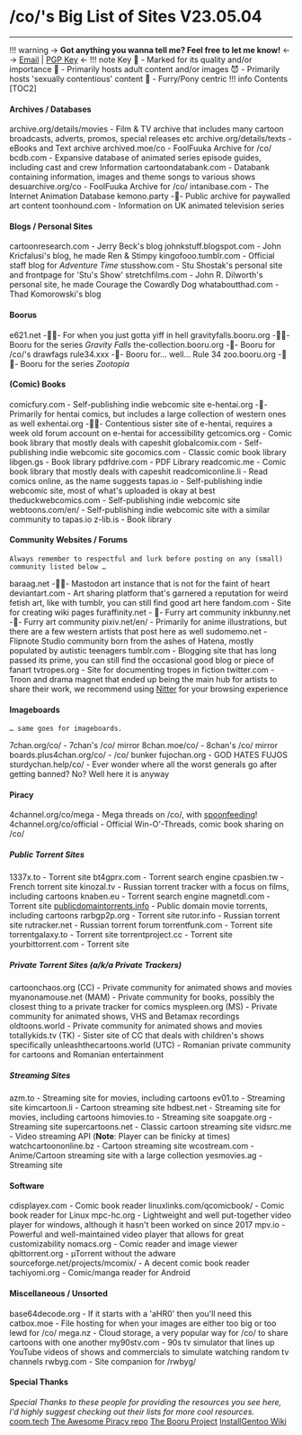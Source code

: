 # /co/'s Big List of Sites V23.05.04
***
!!! warning 
	-> **Got anything you wanna tell me? Feel free to let me know!** <-
	-> [Email](mailto:corentryanon@mailo.com) | [PGP Key](/2symr/raw) <-
!!! note Key
	🌟 - Marked for its quality and/or importance
	🔞 - Primarily hosts adult content and/or images
	😈 - Primarily hosts 'sexually contentious' content
	🐺 - Furry/Pony centric
!!! info Contents
	[TOC2]

#### Archives / Databases
archive.org/details/movies - Film & TV archive that includes many cartoon broadcasts, adverts, promos, special releases etc
archive.org/details/texts - eBooks and Text archive
archived.moe/co - FoolFuuka Archive for /co/
bcdb.com - Expansive database of animated series episode guides, including cast and crew Information
cartoondatabank.com - Databank containing information, images and theme songs to various shows
desuarchive.org/co - FoolFuuka Archive for /co/
intanibase.com - The Internet Animation Database
kemono.party -🔞- Public archive for paywalled art content
toonhound.com - Information on UK animated television series

#### Blogs / Personal Sites
cartoonresearch.com - Jerry Beck's blog
johnkstuff.blogspot.com - John Kricfalusi's blog, he made Ren & Stimpy
kingofooo.tumblr.com - Official staff blog for *Adventure Time*
stusshow.com - Stu Shostak's personal site and frontpage for 'Stu's Show'
stretchfilms.com - John R. Dilworth's personal site, he made Courage the Cowardly Dog 
whataboutthad.com - Thad Komorowski's blog

#### Boorus
e621.net -🔞🐺- For when you just gotta yiff in hell
gravityfalls.booru.org -🔞😈- Booru for the series *Gravity Falls*
the-collection.booru.org -🔞- Booru for /co/'s drawfags
rule34.xxx -🔞- Booru for... well... Rule 34
zoo.booru.org -🔞🐺- Booru for the series *Zootopia*

#### (Comic) Books
comicfury.com - Self-publishing indie webcomic site
e-hentai.org -🔞- Primarily for hentai comics, but includes a large collection of western ones as well
exhentai.org -🔞😈- Contentious sister site of e-hentai, requires a week old forum account on e-hentai for accessibility
getcomics.org - Comic book library that mostly deals with capeshit
globalcomix.com - Self-publishing indie webcomic site
gocomics.com - Classic comic book library
libgen.gs - Book library
pdfdrive.com - PDF Library
readcomic.me - Comic book library that mostly deals with capeshit
readcomiconline.li - Read comics online, as the name suggests
tapas.io - Self-publishing indie webcomic site, most of what's uploaded is okay at best
theduckwebcomics.com - Self-publishing indie webcomic site
webtoons.com/en/ - Self-publishing indie webcomic site with a similar community to tapas.io
z-lib.is - Book library

#### Community Websites / Forums
`Always remember to respectful and lurk before posting on any (small) community listed below …`

baraag.net -🔞😈- Mastodon art instance that is not for the faint of heart
deviantart.com - Art sharing platform that's garnered a reputation for weird fetish art, like with tumblr, you can still find good art here
fandom.com - Site for creating wiki pages
furaffinity.net - 🐺- Furry art community
inkbunny.net -🐺- Furry art community
pixiv.net/en/ - Primarily for anime illustrations, but there are a few western artists that post here as well
sudomemo.net - Flipnote Studio community born from the ashes of Hatena, mostly populated by autistic teenagers
tumblr.com - Blogging site that has long passed its prime, you can still find the occasional good blog or piece of fanart
tvtropes.org - Site for documenting tropes in fiction
twitter.com - Troon and drama magnet that ended up being the main hub for artists to share their work, we recommend using [Nitter](https://github.com/zedeus/nitter/wiki/Instances) for your browsing experience

#### Imageboards
`… same goes for imageboards.`

7chan.org/co/ - 7chan's /co/ mirror
8chan.moe/co/ - 8chan's /co/ mirror
boards.plus4chan.org/co/ - /co/ bunker
fujochan.org - GOD HATES FUJOS
sturdychan.help/co/ - Ever wonder where all the worst generals go after getting banned? No? Well here it is anyway

#### Piracy
4channel.org/co/mega - Mega threads on /co/, with [spoonfeeding](https://www.base64decode.org/)!
4channel.org/co/official - Official Win-O'-Threads, comic book sharing on /co/

##### Public Torrent Sites
1337x.to - Torrent site
bt4gprx.com - Torrent search engine
cpasbien.tw - French torrent site
kinozal.tv - Russian torrent tracker with a focus on films, including cartoons
knaben.eu - Torrent search engine
magnetdl.com - Torrent site
[publicdomaintorrents.info](https://www.publicdomaintorrents.info/nshowcat.html?category=animation) - Public domain movie torrents, including cartoons
rarbgp2p.org - Torrent site
rutor.info - Russian torrent site
rutracker.net - Russian torrent forum
torrentfunk.com - Torrent site
torrentgalaxy.to - Torrent site
torrentproject.cc - Torrent site
yourbittorrent.com - Torrent site

##### Private Torrent Sites (a/k/a Private Trackers)
cartoonchaos.org (CC) - Private community for animated shows and movies
myanonamouse.net (MAM) - Private community for books, possibly the closest thing to a private tracker for comics
myspleen.org (MS) - Private community for animated shows, VHS and Betamax recordings
oldtoons.world - Private community for animated shows and movies
totallykids.tv (TK) - Sister site of CC that deals with children's shows specifically
unleashthecartoons.world (UTC) - Romanian private community for cartoons and Romanian entertainment

##### Streaming Sites
azm.to - Streaming site for movies, including cartoons
ev01.to - Streaming site
kimcartoon.li - Cartoon streaming site
hdbest.net - Streaming site for movies, including cartoons
himovies.to - Streaming site
soapgate.org - Streaming site
supercartoons.net - Classic cartoon streaming site
vidsrc.me - Video streaming API (**Note**: Player can be finicky at times)
watchcartoononline.bz - Cartoon streaming site
wcostream.com - Anime/Cartoon streaming site with a large collection 
yesmovies.ag - Streaming site

#### Software
cdisplayex.com - Comic book reader
linuxlinks.com/qcomicbook/ - Comic book reader for Linux
mpc-hc.org - Lightweight and well put-together video player for windows, although it hasn't been worked on since 2017
mpv.io - Powerful and well-maintained video player that allows for great customizability
nomacs.org - Comic reader and image viewer
qbittorrent.org - µTorrent without the adware
sourceforge.net/projects/mcomix/ - A decent comic book reader
tachiyomi.org - Comic/manga reader for Android

#### Miscellaneous / Unsorted
base64decode.org - If it starts with a 'aHR0' then you'll need this
catbox.moe - File hosting for when your images are either too big or too lewd for /co/
mega.nz - Cloud storage, a very popular way for /co/ to share cartoons with one another
my90stv.com - 90s tv simulator that lines up YouTube videos of shows and commercials to simulate watching random tv channels
rwbyg.com - Site companion for /rwbyg/

#### Special Thanks
*Special Thanks to these people for providing the resources you see here, I'd highly suggest checking out their lists for more cool resources.*
[coom.tech](https://based.coom.tech/)
[The Awesome Piracy repo](https://github.com/aviranzerioniac/awesome-piracy)
[The Booru Project](https://booru.org/)
[InstallGentoo Wiki](https://wiki.installgentoo.com/wiki/Main_Page)